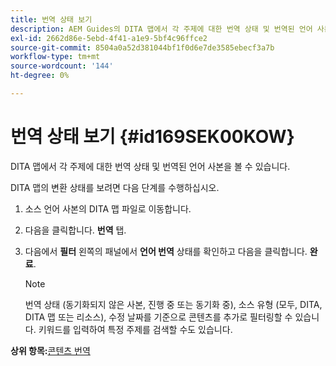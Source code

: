 ```yaml
---
title: 번역 상태 보기
description: AEM Guides의 DITA 맵에서 각 주제에 대한 번역 상태 및 번역된 언어 사본을 보는 방법에 대해 알아봅니다.
exl-id: 2662d86e-5ebd-4f41-a1e9-5bf4c96ffce2
source-git-commit: 8504a0a52d381044bf1f0d6e7de3585ebecf3a7b
workflow-type: tm+mt
source-wordcount: '144'
ht-degree: 0%

---
```


# 번역 상태 보기 {#id169SEK00KOW}

DITA 맵에서 각 주제에 대한 번역 상태 및 번역된 언어 사본을 볼 수 있습니다.

DITA 맵의 변환 상태를 보려면 다음 단계를 수행하십시오.

1. 소스 언어 사본의 DITA 맵 파일로 이동합니다.
1. 다음을 클릭합니다. **번역** 탭.
1. 다음에서 **필터** 왼쪽의 패널에서 **언어 번역** 상태를 확인하고 다음을 클릭합니다. **완료**.

   >[!NOTE]
   >
   > 번역 상태 \(동기화되지 않은 사본, 진행 중 또는 동기화 중\), 소스 유형 \(모두, DITA, DITA 맵 또는 리소스\), 수정 날짜를 기준으로 콘텐츠를 추가로 필터링할 수 있습니다. 키워드를 입력하여 특정 주제를 검색할 수도 있습니다.

**상위 항목:**[&#x200B;콘텐츠 번역](translation.md)
